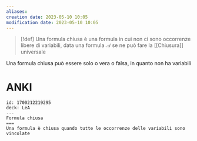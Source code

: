 ```yaml
---
aliases: 
creation date: 2023-05-10 10:05
modification date: 2023-05-10 10:05
---
```


>[!def]
>Una formula chiusa è una formula in cui non ci sono occorrenze libere di variabili, data una formula $\mathcal{A}$ se ne può fare la [[Chiusura]] universale

Una formula chiusa può essere solo o vera o falsa, in quanto non ha variabili

# ANKI

```anki
id: 1700212219295
deck: LeA
---
Formula chiusa
===
Una formula è chiusa quando tutte le occorrenze delle variabili sono vincolate
```
